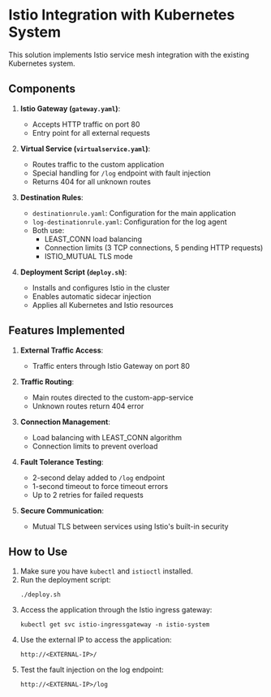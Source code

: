 # Istio Integration with Kubernetes System

This solution implements Istio service mesh integration with the existing Kubernetes system.

## Components

1. **Istio Gateway (`gateway.yaml`)**: 
   - Accepts HTTP traffic on port 80
   - Entry point for all external requests

2. **Virtual Service (`virtualservice.yaml`)**:
   - Routes traffic to the custom application
   - Special handling for `/log` endpoint with fault injection
   - Returns 404 for all unknown routes

3. **Destination Rules**:
   - `destinationrule.yaml`: Configuration for the main application
   - `log-destinationrule.yaml`: Configuration for the log agent
   - Both use:
     - LEAST_CONN load balancing
     - Connection limits (3 TCP connections, 5 pending HTTP requests)
     - ISTIO_MUTUAL TLS mode

4. **Deployment Script (`deploy.sh`)**:
   - Installs and configures Istio in the cluster
   - Enables automatic sidecar injection
   - Applies all Kubernetes and Istio resources

## Features Implemented

1. **External Traffic Access**:
   - Traffic enters through Istio Gateway on port 80

2. **Traffic Routing**:
   - Main routes directed to the custom-app-service
   - Unknown routes return 404 error

3. **Connection Management**:
   - Load balancing with LEAST_CONN algorithm
   - Connection limits to prevent overload

4. **Fault Tolerance Testing**:
   - 2-second delay added to `/log` endpoint
   - 1-second timeout to force timeout errors
   - Up to 2 retries for failed requests

5. **Secure Communication**:
   - Mutual TLS between services using Istio's built-in security

## How to Use

1. Make sure you have `kubectl` and `istioctl` installed.
2. Run the deployment script:
   ```
   ./deploy.sh
   ```
3. Access the application through the Istio ingress gateway:
   ```
   kubectl get svc istio-ingressgateway -n istio-system
   ```
4. Use the external IP to access the application:
   ```
   http://<EXTERNAL-IP>/
   ```
5. Test the fault injection on the log endpoint:
   ```
   http://<EXTERNAL-IP>/log
   ``` 